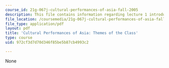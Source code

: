 ```yaml
---
course_id: 21g-067j-cultural-performances-of-asia-fall-2005
description: This file contains information regarding lecture 1 introduction.
file_location: /coursemedia/21g-067j-cultural-performances-of-asia-fall-2005/972cf3d7d70d346f85be5b87cb4993c2_MIT21G_067JF05_l1_int.pdf
file_type: application/pdf
layout: pdf
title: 'Cultural Performances of Asia: Themes of the Class'
type: course
uid: 972cf3d7d70d346f85be5b87cb4993c2

---
```

None